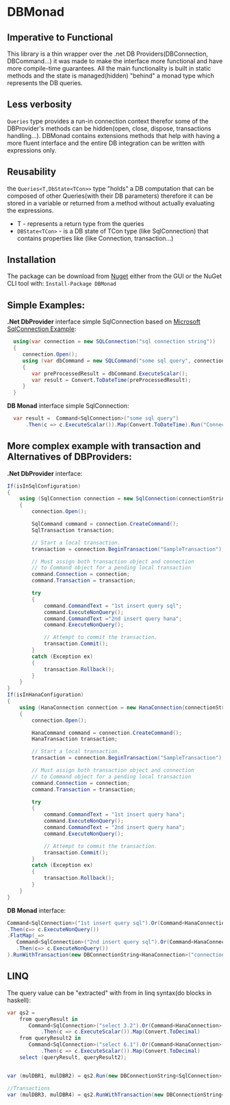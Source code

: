 # DBMonad

## Imperative to Functional

This library is a thin wrapper over the .net DB Providers(DBConnection, DBCommand...) it was made to make the interface more functional and have more compile-time guarantees.
All the main functionality is built in static methods and the state is managed(hidden) "behind" a monad type which represents the DB queries.

## Less verbosity

```Queries``` type provides a run-in connection context therefor some of the DBProvider's methods can be hidden(open, close, dispose, transactions handling...).
DBMonad contains extensions methods that help with having a more fluent interface and the entire DB integration can be written with expressions only. 

## Reusability

the ```Queries<T,DbState<TCon>>``` type "holds" a DB computation that can be composed of other Queries(with their DB parameters) therefore it can be stored in a variable or returned from a method without actually evaluating the expressions.
* T - represents a return type from the queries
* ```DBState<TCon>``` - is a DB state of TCon type (like SqlConnection) that contains properties like (like Connection, transaction...) 

## Installation

The package can be download from [Nuget](https://www.nuget.org/packages/DBMonad) either from  the GUI or the NuGet CLI tool with:
```Install-Package DBMonad```

## Simple Examples:

__.Net DbProvider__ interface simple SqlConnection based on [Microsoft SqlConnection Example](https://docs.microsoft.com/en-us/dotnet/api/microsoft.data.sqlclient.sqlconnection?view=sqlclient-dotnet-core-1.1): 
```CS
  using(var connection = new SQLConnection("sql connection string"))
  {
     connection.Open();
     using (var dbCommand = new SQLCommand("some sql query", connection))
     {
        var preProcessedResult = dbCommand.ExecuteScalar();
        var result = Convert.ToDateTime(preProcessedResult);
     }
  }
```

__DB Monad__ interface simple SqlConnection:
```CS
  var result =  Command<SqlConnection>("some sql query")
	  .Then(c => c.ExecuteScalar()).Map(Convert.ToDateTime).Run("ConnectionString")
```

## More complex example with transaction and Alternatives of DBProviders:

__.Net DbProvider__ interface:

```cs
If(isInSqlConfiguration)
{ 
    using (SqlConnection connection = new SqlConnection(connectionString))
    {
        connection.Open();

        SqlCommand command = connection.CreateCommand();
        SqlTransaction transaction;

        // Start a local transaction.
        transaction = connection.BeginTransaction("SampleTransaction");

        // Must assign both transaction object and connection
        // to Command object for a pending local transaction
        command.Connection = connection;
        command.Transaction = transaction;

        try
        {
            command.CommandText = "1st insert query sql";
            command.ExecuteNonQuery();
            command.CommandText ="2nd insert query hana";
            command.ExecuteNonQuery();

            // Attempt to commit the transaction.
            transaction.Commit();
        }
        catch (Exception ex)
        {
            transaction.Rollback();
        }
    }
}
If(isInHanaConfiguration)
{ 
    using (HanaConnection connection = new HanaConnection(connectionString))
    {
        connection.Open();

        HanaCommand command = connection.CreateCommand();
        HanaTransaction transaction;

        // Start a local transaction.
        transaction = connection.BeginTransaction("SampleTransaction");

        // Must assign both transaction object and connection
        // to Command object for a pending local transaction
        command.Connection = connection;
        command.Transaction = transaction;

        try
        {
            command.CommandText = "1st insert query hana";
            command.ExecuteNonQuery();
            command.CommandText = "2nd insert query hana";
            command.ExecuteNonQuery();

            // Attempt to commit the transaction.
            transaction.Commit();
        }
        catch (Exception ex)
        {
            transaction.Rollback();
        }
    }
}
```

__DB Monad__ interface:
```cs
Command<SqlConnection>("1st insert query sql").Or(Command<HanaConnection>("1st insert query hana"))
.Then(c=> c.ExecuteNonQuery())
.FlatMap(_=>
   Command<SqlConnection>("2nd insert query sql").Or(Command<HanaConnection>("2nd insert query hana"))
   .Then(c=> c.ExecuteNonQuery())
).RunWithTransaction(new DBConnectionString<HanaConnection>("connection string"))
```

## LINQ

The query value can be "extracted" with from in linq syntax(do blocks in haskell):
```cs
var qs2 =
	from queryResult in 
	   Command<SqlConnection>("select 3.2").Or(Command<HanaConnection>("select 4.3 from dummy"))
           .Then(c => c.ExecuteScalar()).Map(Convert.ToDecimal)
	from queryResult2 in 
	   Command<SqlConnection>("select 6.1").Or(Command<HanaConnection>("select 7.4 from dummy"))
           .Then(c => c.ExecuteScalar()).Map(Convert.ToDecimal)
	select (queryResult, queryResult2);


var (mulDBR1, mulDBR2) = qs2.Run(new DBConnectionString<SqlConnection>(sqlCS));

//Transactions
var (mulDBR3, mulDBR4) = qs2.RunWithTransaction(new DBConnectionString<HanaConnection>(hanaCS));

```
